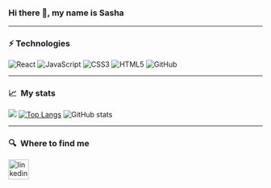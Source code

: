 ### Hi there 👋, my name is Sasha
***

### ⚡ Technologies
![React](https://img.shields.io/badge/-React-black?style=flat-square&logo=react)
![JavaScript](https://img.shields.io/badge/-JavaScript-black?style=flat-square&logo=javascript)
![CSS3](https://img.shields.io/badge/-CSS3-1572B6?style=flat-square&logo=css3)
![HTML5](https://img.shields.io/badge/-HTML5-E34F26?style=flat-square&logo=html5&logoColor=white)
![GitHub](https://img.shields.io/badge/-GitHub-181717?style=flat-square&logo=github)
***
### 📈  My stats
![](https://www.codewars.com/users/TimE0is0ReaL/badges/large)
[![Top Langs](https://github-readme-stats.vercel.app/api/top-langs/?username=Aliaksandr-Makhakhei)](https://github.com/anuraghazra/github-readme-stats)
![GitHub stats](https://github-readme-stats.vercel.app/api?username=Aliaksandr-Makhakhei&show_icons=true)  
***
### 🔍  Where to find me
[<img src='https://cdn.jsdelivr.net/npm/simple-icons@3.0.1/icons/linkedin.svg' alt='linkedin' height='40'>](https://www.linkedin.com/in/https://www.linkedin.com/in/aliaksandr-makhakhei-7b8061213//) 

